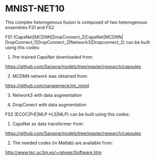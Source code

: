 # MNIST-NET10
This complex heterogenous fusion is composed of two heterogenous ensembles FS1 and FS2:

FS1 (CapsNet|MCDNN|DropConnect_2|CapsNet|MCDNN| DropConnect_1|DropConnect_2|Network3|Dropconnect_2) can be built using this codes:
1. Pre-trained CapsNet downloaded from: 

https://github.com/Sarasra/models/tree/master/research/capsules

2. MCDNN network was obtained from:

https://github.com/xanwerneck/ml_mnist

3. Network3 with data augmentation

4. DropConect with data augmentation


FS2 (ECOC|PrE|MLP→LS|MLP) can be built using this codes:

1. CapsNet as data transformer from: 

https://github.com/Sarasra/models/tree/master/research/capsules

2. The needed codes (in Matlab) are available from: 

 http://www.tsc.uc3m.es/~ralvear/Software.htm  

